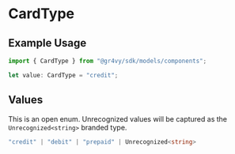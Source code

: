 # CardType

## Example Usage

```typescript
import { CardType } from "@gr4vy/sdk/models/components";

let value: CardType = "credit";
```

## Values

This is an open enum. Unrecognized values will be captured as the `Unrecognized<string>` branded type.

```typescript
"credit" | "debit" | "prepaid" | Unrecognized<string>
```